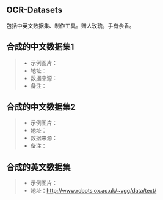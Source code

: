 ## OCR-Datasets
包括中英文数据集、制作工具。赠人玫瑰，手有余香。

## 合成的中文数据集1
>* 示例图片：
>* 地址：
>* 数据来源：
>* 备注：

## 合成的中文数据集2
>* 示例图片：
>* 地址：
>* 数据来源：
>* 备注：

## 合成的英文数据集
>* 示例图片：
>* 地址：http://www.robots.ox.ac.uk/~vgg/data/text/
